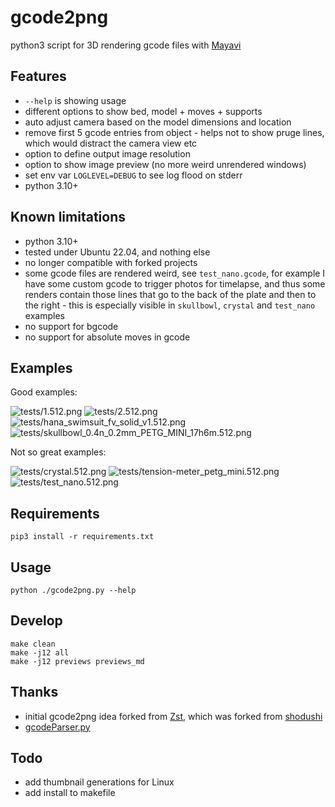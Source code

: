 # gcode2png

python3 script for 3D rendering gcode files with [Mayavi](https://docs.enthought.com/mayavi/mayavi/)

## Features

- `--help` is showing usage
- different options to show bed, model  + moves + supports
- auto adjust camera based on the model dimensions and location
- remove first 5 gcode entries from object - helps not to show pruge lines,
  which would distract the camera view etc
- option to define output image resolution
- option to show image preview (no more weird unrendered windows)
- set env var `LOGLEVEL=DEBUG` to see log flood on stderr
- python 3.10+

## Known limitations

- python 3.10+
- tested under Ubuntu 22.04, and nothing else
- no longer compatible with forked projects
- some gcode files are rendered weird, see `test_nano.gcode`, for example I have
  some custom gcode to trigger photos for timelapse, and thus some renders
  contain those lines that go to the back of the plate and then to the right -
  this is especially visible in `skullbowl`, `crystal` and `test_nano` examples
- no support for bgcode
- no support for absolute moves in gcode

## Examples

Good examples:

![tests/1.512.png](tests/1.512.png)
![tests/2.512.png](tests/2.512.png)
![tests/hana_swimsuit_fv_solid_v1.512.png](tests/hana_swimsuit_fv_solid_v1.512.png)
![tests/skullbowl_0.4n_0.2mm_PETG_MINI_17h6m.512.png](tests/skullbowl_0.4n_0.2mm_PETG_MINI_17h6m.512.png)

Not so great examples:

![tests/crystal.512.png](tests/crystal.512.png)
![tests/tension-meter_petg_mini.512.png](tests/tension-meter_petg_mini.512.png)
![tests/test_nano.512.png](tests/test_nano.512.png)

## Requirements

```shell
pip3 install -r requirements.txt
```

## Usage

```shell
python ./gcode2png.py --help
```

## Develop

```shell
make clean
make -j12 all
make -j12 previews previews_md
```

## Thanks

- initial gcode2png idea forked from [Zst](https://github.com/Zst/gcode2png),
  which was forked from [shodushi](https://github.com/shodushi/gcode2png)
- [gcodeParser.py](https://github.com/jonathanwin/yagv)

## Todo

- add thumbnail generations for Linux
- add install to makefile

